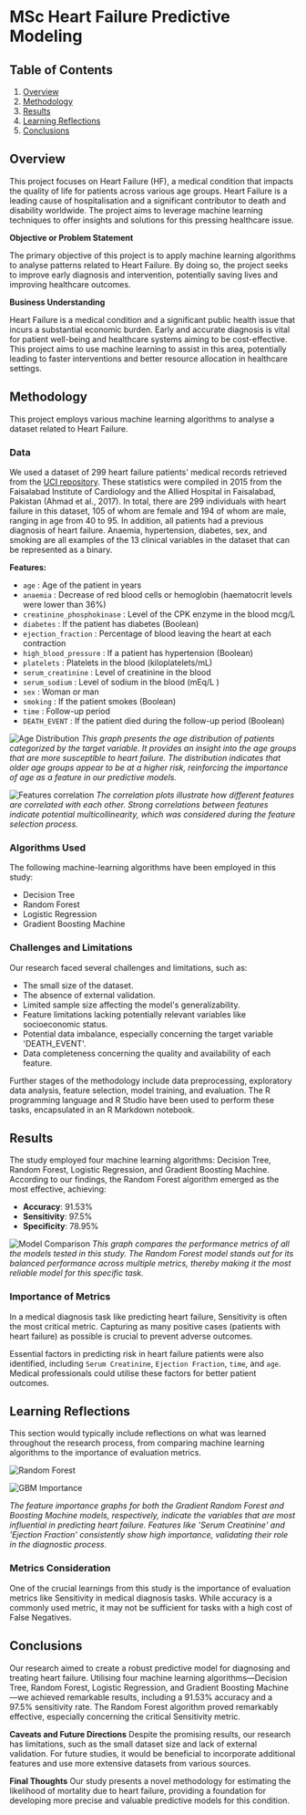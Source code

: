 # MSc Heart Failure Predictive Modeling

## Table of Contents
1. [Overview](#overview)
2. [Methodology](#methodology)
3. [Results](#results)
4. [Learning Reflections](#learning-reflections)
5. [Conclusions](#conclusions)

## Overview

This project focuses on Heart Failure (HF), a medical condition that impacts the quality of life for patients across various age groups. Heart Failure is a leading cause of hospitalisation and a significant contributor to death and disability worldwide. The project aims to leverage machine learning techniques to offer insights and solutions for this pressing healthcare issue.

**Objective or Problem Statement**

The primary objective of this project is to apply machine learning algorithms to analyse patterns related to Heart Failure. By doing so, the project seeks to improve early diagnosis and intervention, potentially saving lives and improving healthcare outcomes.

**Business Understanding**

Heart Failure is a medical condition and a significant public health issue that incurs a substantial economic burden. Early and accurate diagnosis is vital for patient well-being and healthcare systems aiming to be cost-effective. This project aims to use machine learning to assist in this area, potentially leading to faster interventions and better resource allocation in healthcare settings.


## Methodology

This project employs various machine learning algorithms to analyse a dataset related to Heart Failure.

### Data

We used a dataset of 299 heart failure patients' medical records retrieved from the [UCI repository](https://archive.ics.uci.edu/ml/datasets/Heart+failure+clinical+records). These statistics were compiled in 2015 from the Faisalabad Institute of Cardiology and the Allied Hospital in Faisalabad, Pakistan (Ahmad et al., 2017). In total, there are 299 individuals with heart failure in this dataset, 105 of whom are female and 194 of whom are male, ranging in age from 40 to 95. In addition, all patients had a previous diagnosis of heart failure. Anaemia, hypertension, diabetes, sex, and smoking are all examples of the 13 clinical variables in the dataset that can be represented as a binary.


**Features:**

* `age` : Age of the patient in years
* `anaemia` : Decrease of red blood cells or hemoglobin (haematocrit levels were lower than 36%)
* `creatinine_phosphokinase` : Level of the CPK enzyme in the blood mcg/L
* `diabetes` : If the patient has diabetes (Boolean) 
* `ejection_fraction` : Percentage of blood leaving the heart at each contraction
* `high_blood_pressure` : If a patient has hypertension (Boolean) 
* `platelets` : Platelets in the blood (kiloplatelets/mL)
* `serum_creatinine` : Level of creatinine in the blood
* `serum_sodium` : Level of sodium in the blood (mEq/L )
* `sex` : Woman or man
* `smoking` : If the patient smokes (Boolean) 
* `time` : Follow-up period
* `DEATH_EVENT` : If the patient died during the follow-up period (Boolean)
  

![Age Distribution](results/Age_dist_target.png)
*This graph presents the age distribution of patients categorized by the target variable. It provides an insight into the age groups that are more susceptible to heart failure. The distribution indicates that older age groups appear to be at a higher risk, reinforcing the importance of age as a feature in our predictive models.*


![Features correlation](results/corr_.png)
*The correlation plots illustrate how different features are correlated with each other. Strong correlations between features  indicate potential multicollinearity, which was considered during the feature selection process.*

### Algorithms Used
The following machine-learning algorithms have been employed in this study:
- Decision Tree
- Random Forest
- Logistic Regression
- Gradient Boosting Machine

### Challenges and Limitations
Our research faced several challenges and limitations, such as:
- The small size of the dataset.
- The absence of external validation.
- Limited sample size affecting the model's generalizability.
- Feature limitations lacking potentially relevant variables like socioeconomic status.
- Potential data imbalance, especially concerning the target variable 'DEATH_EVENT'.
- Data completeness concerning the quality and availability of each feature.

Further stages of the methodology include data preprocessing, exploratory data analysis, feature selection, model training, and evaluation. The R programming language and R Studio have been used to perform these tasks, encapsulated in an R Markdown notebook.



## Results

The study employed four machine learning algorithms: Decision Tree, Random Forest, Logistic Regression, and Gradient Boosting Machine. According to our findings, the Random Forest algorithm emerged as the most effective, achieving:

- **Accuracy**: 91.53%
- **Sensitivity**: 97.5%
- **Specificity**: 78.95%


![Model Comparison](results/model_comparison.png)
*This graph compares the performance metrics of all the models tested in this study. The Random Forest model stands out for its balanced performance across multiple metrics, thereby making it the most reliable model for this specific task.*

### Importance of Metrics 
In a medical diagnosis task like predicting heart failure, Sensitivity is often the most critical metric. Capturing as many positive cases (patients with heart failure) as possible is crucial to prevent adverse outcomes.

Essential factors in predicting risk in heart failure patients were also identified, including `Serum Creatinine`, `Ejection Fraction`, `time`, and `age`. Medical professionals could utilise these factors for better patient outcomes.


## Learning Reflections

This section would typically include reflections on what was learned throughout the research process, from comparing machine learning algorithms to the importance of evaluation metrics.

![Random Forest](results/rf_feature_importance.png)


![GBM Importance](results/GBM_feature_importance.png)

*The feature importance graphs for both the Gradient Random Forest and Boosting Machine models, respectively, indicate the variables that are most influential in predicting heart failure. Features like 'Serum Creatinine' and 'Ejection Fraction' consistently show high importance, validating their role in the diagnostic process.*

### Metrics Consideration 
One of the crucial learnings from this study is the importance of evaluation metrics like Sensitivity in medical diagnosis tasks. While accuracy is a commonly used metric, it may not be sufficient for tasks with a high cost of False Negatives.



## Conclusions

Our research aimed to create a robust predictive model for diagnosing and treating heart failure. Utilising four machine learning algorithms—Decision Tree, Random Forest, Logistic Regression, and Gradient Boosting Machine—we achieved remarkable results, including a 91.53% accuracy and a 97.5% sensitivity rate. The Random Forest algorithm proved remarkably effective, especially concerning the critical Sensitivity metric.

**Caveats and Future Directions** 
Despite the promising results, our research has limitations, such as the small dataset size and lack of external validation. For future studies, it would be beneficial to incorporate additional features and use more extensive datasets from various sources.

**Final Thoughts** 
Our study presents a novel methodology for estimating the likelihood of mortality due to heart failure, providing a foundation for developing more precise and valuable predictive models for this condition.